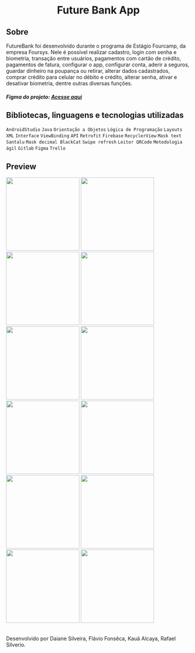 <h1 align="center"> Future Bank App </h1>

## Sobre

FutureBank foi desenvolvido durante o programa de Estágio Fourcamp, da empresa Foursys. Nele é possível realizar cadastro, login com senha e biometria, transação entre usuários, pagamentos com cartão de crédito, pagamentos de fatura, configurar o app, configurar conta, aderir a seguros, guardar dinheiro na poupança ou retirar, alterar dados cadastrados, comprar crédito para celular no débito e crédito, alterar senha, ativar e desativar biometria, dentre outras diversas funções.

##### Figma do projeto: [Acesse aqui](https://www.figma.com/file/EGTQrtadKKUzvpwnuoFyVb/FutureBank---Grupo-1?node-id=0%3A1&t=0Qeu3C3md7FLLjZA-0)

## Bibliotecas, linguagens e tecnologias utilizadas

`AndroidStudio` `Java` `Orientação a Objetos` `Lógica de Programação` `Layouts` `XML` `Interface` `ViewBinding` `API` `Retrofit` `Firebase` `RecyclerView` `Mask text Santalu` `Mask decimal BlackCat` `Swipe refresh` `Leitor QRCode` `Metodologia ágil` `Gitlab` `Figma` `Trello`

## Preview

<div>
<img src="https://user-images.githubusercontent.com/83470427/212780407-23b21efe-808c-47eb-b255-b0cb84263460.gif" width="200">
<img src="https://user-images.githubusercontent.com/83470427/212766660-dc8fa311-a865-4218-a85d-93d4c5fe0b32.png" width="200">
<img src="https://user-images.githubusercontent.com/83470427/212766661-4cb17170-613c-4375-9135-6924c589ebf9.png" width="200">
<img src="https://user-images.githubusercontent.com/83470427/212766635-d3336664-ae34-447b-a18a-e173435c3bc0.png" width="200">
<br>
<img src="https://user-images.githubusercontent.com/83470427/212766640-fdcf0d08-9188-4a37-999f-89023929509f.png" width="200">
<img src="https://user-images.githubusercontent.com/83470427/212766642-fd3d2362-83db-4a65-8811-57a21cbdc832.png" width="200">
<img src="https://user-images.githubusercontent.com/83470427/212766644-294a8cfa-92da-4dfd-9cd5-2069e94bfd9a.png" width="200">
<img src="https://user-images.githubusercontent.com/83470427/212766648-9de3f558-bd33-4dcf-b298-26f7d0ffc20b.png" width="200">
<br>
<img src="https://user-images.githubusercontent.com/83470427/212766653-27db2e29-a76d-43dc-b483-12859d33f4c7.png" width="200">
<img src="https://user-images.githubusercontent.com/83470427/212766656-8186485e-7f3d-4849-bf3d-93b3d64b40f4.png" width="200">
<img src="https://user-images.githubusercontent.com/83470427/212766658-291fa727-0031-41a1-9b27-aea4ba40495c.png" width="200">
<img src="https://user-images.githubusercontent.com/83470427/212766651-c88c0bd8-e33a-42dd-aa3e-0978603b8cbd.png" width="200">
</div>

<br>

Desenvolvido por Daiane Silveira, Flávio Fonsêca, Kauã Alcaya, Rafael Silverio.
